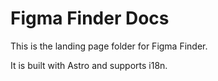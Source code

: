 # Figma Finder Docs

This is the landing page folder for Figma Finder.

It is built with Astro and supports i18n.
